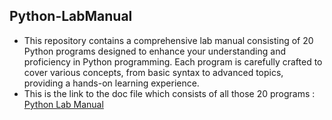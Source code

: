 ## Python-LabManual
- This repository contains a comprehensive lab manual consisting of 20 Python programs designed to enhance your understanding and proficiency in Python programming. Each program is carefully crafted to cover various concepts, from basic syntax to advanced topics, providing a hands-on learning experience.
- This is the link to the doc file which consists of all those 20 programs : [Python Lab Manual](https://docs.google.com/document/d/1qUpPImPUJo283IvCEriVE1C1l3Ll4g7KjTiCM-SnwaA/edit?usp=sharing)
